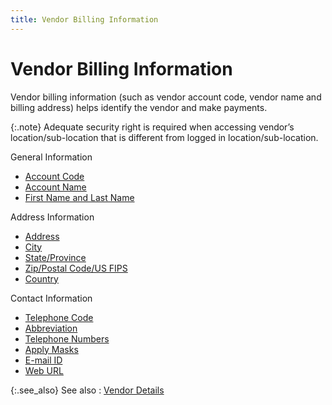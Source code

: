 ```yaml
---
title: Vendor Billing Information
---
```


# Vendor Billing Information


Vendor billing information (such as vendor account code, vendor name  and billing address) helps identify the vendor and make payments.


{:.note}
Adequate security right is required when accessing  vendor’s location/sub-location that is different from logged in location/sub-location.


General Information

- [Account  Code]({{site.mv_baseurl}}/vendor-details/vendor-billing-information/account_code_vendor_billing_information.html)
- [Account  Name]({{site.mv_baseurl}}/vendor-details/vendor-billing-information/account_name_vendor_billing_information.html)
- [First  Name and Last Name]({{site.mv_baseurl}}/vendor-details/vendor-billing-information/first_name_and_last_name_vendor_billing_information.html)



Address Information

- [Address]({{site.mv_baseurl}}/vendor-details/vendor-addresses/billing_address_address_content_vendors_content.html)
- [City]({{site.mv_baseurl}}/vendor-details/vendor-billing-information/city_vendor_billing_information.html)
- [State/Province]({{site.mv_baseurl}}/vendor-details/vendor-billing-information/state_province_vendor_billing_information.html)
- [Zip/Postal  Code/US FIPS]({{site.mv_baseurl}}/vendor-details/vendor-billing-information/zip_postal_code_us_fips_vendor_billing_information.html)
- [Country]({{site.mv_baseurl}}/vendor-details/vendor-billing-information/country_vendor_billing_information.html)



Contact Information

- [Telephone  Code]({{site.mv_baseurl}}/vendor-details/vendor-billing-information/telephone_code_vendor_billing_information.html)
- [Abbreviation]({{site.mv_baseurl}}/vendor-details/vendor-billing-information/abbreviation_vendor_billing_information.html)
- [Telephone  Numbers]({{site.mv_baseurl}}/vendor-details/vendor-billing-information/telephone_numbers_vendor_billing_information.html)
- [Apply  Masks]({{site.mv_baseurl}}/vendor-details/vendor-billing-information/apply_masks_vendor_billing_information.html)
- [E-mail  ID]({{site.mv_baseurl}}/vendor-details/vendor-billing-information/e_mail_id_vendor_billing_information.html)
- [Web  URL]({{site.mv_baseurl}}/vendor-details/vendor-billing-information/web_url_vendor_billing_information.html)



{:.see_also}
See also
: [Vendor  Details]({{site.mv_baseurl}}/vendor-details/the_vendor_profile_vendors_content.html)
